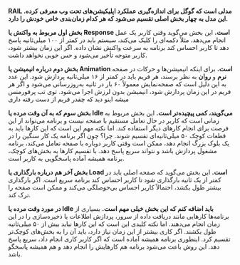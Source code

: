 **RAIL مدلی است که گوگل برای اندازه‌گیری عملکرد اپلیکیشن‌های تحت وب معرفی کرده. این مدل به چهار بخش اصلی تقسیم می‌شود که هر کدام زمان‌بندی خاص خودش را دارد.**

**بخش اول مربوط به واکنش یا Response است.** این بخش می‌گوید وقتی کاربر یک عمل انجام می‌دهد، مثلاً دکمه‌ای را کلیک می‌کند، سیستم باید در کمتر از ۱۰۰ میلی‌ثانیه پاسخ دهد تا کاربر احساس کند برنامه به سرعت واکنش نشان داده. اگر این زمان بیشتر شود، کاربر متوجه تأخیر می‌شود و حس خوبی نخواهد داشت.

**بخش دوم درباره انیمیشن یا Animation است.** برای اینکه انیمیشن‌ها و حرکات در صفحه **نرم** و **روان** به نظر برسند، هر فریم باید در کمتر از ۱۶ میلی‌ثانیه پردازش شود. این عدد به این دلیل است که صفحه‌نمایش معمولاً ۶۰ بار در ثانیه به‌روزرسانی می‌شود و اگر هر فریم در این زمان پردازش شود، انیمیشن بدون لرزش اجرا می‌شود. توی تب پرفورمنس میشه اینو دید که چقدر فریم از دست رفته داری

**بخش سوم که به آن وقت مرده یا Idle می‌گویند، کمی پیچیده‌تر است.** این بخش مربوط به زمانی است که کاربر در حال تعامل مستقیم با صفحه نیست و برنامه می‌تواند از این فرصت برای انجام کارهای دیگر استفاده کند. اما نکته مهم این است که این کارها باید به قطعات کوچک ۵۰ میلی‌ثانیه‌ای تقسیم شوند. چرا؟ چون اگر برنامه یک کار سنگین را در یک بلوک بزرگ انجام دهد، ممکن است وقتی کاربر دوباره با صفحه تعامل می‌کند، برنامه مشغول پردازش باشد و نتواند سریع پاسخ دهد. با تقسیم کارها به بخش‌های کوچک، برنامه همیشه آماده پاسخگویی به کاربر است.

**بخش آخر هم درباره بارگذاری یا Load است.** این بخش می‌گوید که صفحه اصلی باید در کمتر از یک ثانیه بارگذاری شود تا کاربر احساس کند برنامه سریع است. اگر بارگذاری بیشتر طول بکشد، احتمالاً کاربر احساس بی‌حوصلگی می‌کند و ممکن است صفحه را ترک کند.

**در مورد وقت مرده یا Idle باید اضافه کنم که این بخش خیلی مهم است.** بسیاری از برنامه‌ها کارهایی مانند دریافت داده از سرور، پردازش اطلاعات یا ذخیره‌سازی را در این زمان انجام می‌دهند. اما نکته کلیدی این است که این کارها نباید بیش از ۵۰ میلی‌ثانیه طول بکشند. اگر کاری بیشتر از این زمان نیاز دارد، باید آن را به بخش‌های کوچک‌تر تقسیم کرد. اینطوری برنامه همیشه آماده است که اگر کاربر کاری انجام داد، سریع پاسخ دهد. این روش باعث می‌شود برنامه هم کارهایش را انجام دهد و هم همیشه پاسخگو باشد.